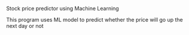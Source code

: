 Stock price predictor using Machine Learning 

This program uses ML model to predict whether the price will go up the next day or not 
